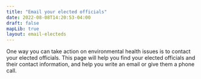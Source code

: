 ```yaml
---
title: "Email your elected officials"
date: 2022-08-08T14:20:53-04:00
draft: false
mapLib: true
layout: email-electeds
---
```


One way you can take action on environmental health issues is to contact your elected officials. This page will help you find your elected officials and their contact information, and help you write an email or give them a phone call.